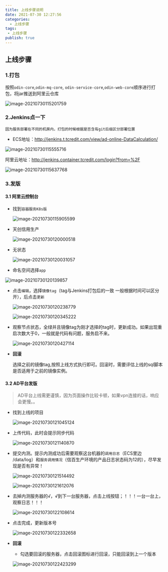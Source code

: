 ```yaml
---
title: 上线步骤说明
date: 2021-07-30 12:27:56
categories:
  - 上线步骤
tags:
 - 上线步骤
publish: true
---
```


## 上线步骤

### 1.打包

按照`odin-core`,`odin-mq-core`, `odin-service-core`,`odin-web-core`顺序进行打包，将jar推送到阿里云仓库

![image-20210730115201759](https://tva1.sinaimg.cn/large/008i3skNly1gsyu30u21wj31g60u045x.jpg)

### 2.Jenkins点一下



```
因为服务部署在不同的机房内，打包的时候根据是否含有git后缀区分部署位置
```

+ ECS地址：http://jenkins.t.tcredit.com/view/ad-online-DataCalculation/

![image-20210730115555716](https://tva1.sinaimg.cn/large/008i3skNly1gsyu72wclqj31eo0u00yf.jpg)

阿里云地址：http://jenkins.container.tcredit.com/login?from=%2F

![image-20210730115637768](https://tva1.sinaimg.cn/large/008i3skNly1gsyu7t4pgoj31ed0u0q8r.jpg)

### 3.发版

#### 3.1 阿里云控制台

+ 找到`容器服务K8s版`

  ![image-20210730115905599](https://tva1.sinaimg.cn/large/008i3skNly1gsyucbv0y2j31in0u0gqd.jpg)

+ 天创信用生产

  ![image-20210730120000518](https://tva1.sinaimg.cn/large/008i3skNly1gsyuc9k52fj31iv0u042e.jpg)

+ 无状态

  ![image-20210730120031057](https://tva1.sinaimg.cn/large/008i3skNly1gsyuc7olqoj31iq0u0n0m.jpg)

+ 命名空间选择`app`

![image-20210730120139857](https://tva1.sinaimg.cn/large/008i3skNly1gsyvi4kjpnj31it0u0tfv.jpg)
+ 点击`编辑`，选择`镜像tag`（tag与Jenkins打包后的一致 一般根据时间可以区分开），后点击`更新`

  ![image-20210730120238779](https://tva1.sinaimg.cn/large/008i3skNly1gsyue2nv5dj31is0u0wif.jpg)

  ![image-20210730120345222](https://tva1.sinaimg.cn/large/008i3skNly1gsyuf800y5j31eb0u0wj4.jpg)

+ 观察节点状态，全绿并且镜像tag为刚才选择的tag时，更新成功。如果出现重启次数大于0，一般就是代码有问题，服务启不来。

  ![image-20210730120427114](https://tva1.sinaimg.cn/large/008i3skNly1gsyufy7n94j31ir0u0gqs.jpg)

+ **回滚**

  选择之前的镜像tag,按照上线方式执行即可。回滚时，需要评估上线的sql脚本是否适用于之前的镜像实例。

#### 3.2 AD平台发版

> AD平台上线需更谨慎，因为页面操作比较卡顿，如果vpn连接的话，响应会更慢。。

+ 找到上线的项目

  ![image-20210730121045124](https://tva1.sinaimg.cn/large/008i3skNly1gsyumi2ls3j31jn0u042t.jpg)

+ 上传代码，此时会提示同步代码

  ![image-20210730121140870](https://tva1.sinaimg.cn/large/008i3skNly1gsyunguthqj31i60u0dki.jpg)

+ 提交内测。提示内测成功后需要观察这台机器的`调用日志`（ECS里边 /data/log）和`服务调用情况`（信百生产环境的产品日志状态码为12的），尽早发现是否有异常！

  ![image-20210730121514492](https://tva1.sinaimg.cn/large/008i3skNly1gsyur6ar9yj31gz0u0aes.jpg)

  ![image-20210730121612076](https://tva1.sinaimg.cn/large/008i3skNly1gsyus7peyuj31ir0u0dkn.jpg)

+ 去掉内测服务器的√，√到下一台服务器，点击上线按钮；！！！一台一台上，观察日志！！！

  ![image-20210730122108614](https://tva1.sinaimg.cn/large/008i3skNly1gsyuxbsqp4j31c00u0aes.jpg)

+ 点击完成，更新版本号

  ![image-20210730122332658](https://tva1.sinaimg.cn/large/008i3skNly1gsyuztjaa3j31c00u0n2v.jpg)

+ **回滚**

  + 勾选要回滚的服务器，点击回滚图标进行回滚，只能回滚到上一个版本

  ![image-20210730122423299](https://tva1.sinaimg.cn/large/008i3skNly1gsyv0oxkmzj31da0u0n1w.jpg)
